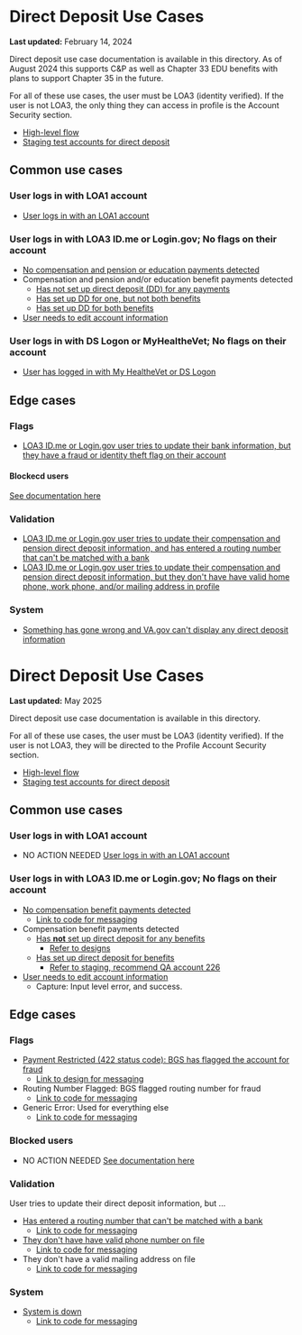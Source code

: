 # Direct Deposit Use Cases

**Last updated:** February 14, 2024

Direct deposit use case documentation is available in this directory. As of August 2024 this supports C&P as well as Chapter 33 EDU benefits with plans to support Chapter 35 in the future.

For all of these use cases, the user must be LOA3 (identity verified). If the user is not LOA3, the only thing they can access in profile is the Account Security section.

- [High-level flow](https://www.figma.com/file/CUR39JNnF2CS8SidGiWmYG/Profile-Direct-Deposit?type=design&node-id=0%3A306&mode=design&t=JeBw2hRh9J5QSuL7-1)
- [Staging test accounts for direct deposit](https://github.com/department-of-veterans-affairs/va.gov-team-sensitive/blob/master/Administrative/vagov-users/staging-test-accounts-direct-deposit.md)

## Common use cases
### User logs in with LOA1 account
- [User logs in with an LOA1 account](https://github.com/department-of-veterans-affairs/va.gov-team/blob/master/products/identity-personalization/profile/use-cases/loa1-user.md)

### User logs in with LOA3 ID.me or Login.gov; No flags on their account
- [No compensation and pension or education payments detected](https://github.com/department-of-veterans-affairs/va.gov-team/blob/master/products/identity-personalization/direct-deposit/use-cases/payments-not-detected.md)
- Compensation and pension and/or education benefit payments detected
  - [Has not set up direct deposit (DD) for any payments](https://github.com/department-of-veterans-affairs/va.gov-team/blob/master/products/identity-personalization/direct-deposit/use-cases/payments-detected-dd-not-setup.md)
  - [Has set up DD for one, but not both benefits](https://github.com/department-of-veterans-affairs/va.gov-team/blob/master/products/identity-personalization/direct-deposit/use-cases/payments-detected-partial-setup.md)
  - [Has set up DD for both benefits](https://github.com/department-of-veterans-affairs/va.gov-team/blob/master/products/identity-personalization/direct-deposit/use-cases/payments-detected-complete-setup.md)
- [User needs to edit account information](https://github.com/department-of-veterans-affairs/va.gov-team/blob/master/products/identity-personalization/direct-deposit/use-cases/editing-account-info.md)

### User logs in with DS Logon or MyHealtheVet; No flags on their account
- [User has logged in with My HealtheVet or DS Logon](https://github.com/department-of-veterans-affairs/va.gov-team/blob/master/products/identity-personalization/direct-deposit/use-cases/gate-mhv-dslogon.md)

## Edge cases

### Flags 
- [LOA3 ID.me or Login.gov user tries to update their bank information, but they have a fraud or identity theft flag on their account](https://github.com/department-of-veterans-affairs/va.gov-team/blob/master/products/identity-personalization/direct-deposit/use-cases/flag-fraud.md)
#### Blockecd users 
[See documentation here](https://github.com/department-of-veterans-affairs/va.gov-team/blob/master/products/identity-personalization/profile/use-cases/blocked-account.md)

### Validation
- [LOA3 ID.me or Login.gov user tries to update their compensation and pension direct deposit information, and has entered a routing number that can't be matched with a bank](https://github.com/department-of-veterans-affairs/va.gov-team/blob/master/products/identity-personalization/direct-deposit/use-cases/editing-account-info.md#save-error-routing-number-entered-is-invalid-and-cant-be-matched-to-a-bank)
- [LOA3 ID.me or Login.gov user tries to update their compensation and pension direct deposit information, but they don't have
 have valid home phone, work phone, and/or mailing address in profile](https://github.com/department-of-veterans-affairs/va.gov-team/blob/master/products/identity-personalization/direct-deposit/use-cases/validation-address-phone.md)


### System
- [Something has gone wrong and VA.gov can't display any direct deposit information](https://github.com/department-of-veterans-affairs/va.gov-team/blob/master/products/identity-personalization/direct-deposit/use-cases/system-cant-display-dd.md)


# Direct Deposit Use Cases

**Last updated:** May 2025

Direct deposit use case documentation is available in this directory.

For all of these use cases, the user must be LOA3 (identity verified). If the user is not LOA3, they will be directed to the Profile Account Security section.

- [High-level flow](https://www.figma.com/design/CUR39JNnF2CS8SidGiWmYG/Profile---Direct-Deposit?node-id=0-1&t=GfWosOK54j3EaFyY-1)
- [Staging test accounts for direct deposit](https://github.com/department-of-veterans-affairs/va.gov-team-sensitive/blob/master/Administrative/vagov-users/staging-test-accounts-direct-deposit.md)

## Common use cases
### User logs in with LOA1 account
- NO ACTION NEEDED [User logs in with an LOA1 account](https://github.com/department-of-veterans-affairs/va.gov-team/blob/master/products/identity-personalization/profile/use-cases/loa1-user.md)

### User logs in with LOA3 ID.me or Login.gov; No flags on their account
- [No compensation benefit payments detected](https://github.com/department-of-veterans-affairs/va.gov-team/blob/master/products/identity-personalization/direct-deposit/use-cases/payments-not-detected.md)
  - [Link to code for messaging](https://github.com/department-of-veterans-affairs/vets-website/blob/cc4af4e2e0fed33ea05835acd63566fd02970abd/src/applications/personalization/profile/components/direct-deposit/alerts/Ineligible.jsx)
- Compensation benefit payments detected
  - [Has **not** set up direct deposit for any benefits](https://github.com/department-of-veterans-affairs/va.gov-team/blob/master/products/identity-personalization/direct-deposit/use-cases/payments-detected-dd-not-setup.md)
     - [Refer to designs](https://www.figma.com/design/CUR39JNnF2CS8SidGiWmYG/Profile---Direct-Deposit?node-id=0-306&t=j194bBgehrlP0O0j-1)
  - [Has set up direct deposit for benefits](https://github.com/department-of-veterans-affairs/va.gov-team/blob/master/products/identity-personalization/direct-deposit/use-cases/payments-detected-complete-setup.md)
     - [Refer to staging, recommend QA account 226](https://github.com/department-of-veterans-affairs/va.gov-team-sensitive/blob/master/Administrative/vagov-users/mvi-staging-users.csv)
- [User needs to edit account information](https://github.com/department-of-veterans-affairs/va.gov-team/blob/master/products/identity-personalization/direct-deposit/use-cases/editing-account-info.md)
  - Capture: Input level error, and success.

## Edge cases

### Flags 
- [Payment Restricted (422 status code): BGS has flagged the account for fraud](https://github.com/department-of-veterans-affairs/va.gov-team/blob/master/products/identity-personalization/direct-deposit/use-cases/flag-fraud.md)
  - [Link to design for messaging](https://www.figma.com/design/CUR39JNnF2CS8SidGiWmYG/Profile---Direct-Deposit?node-id=1855-3868&t=j194bBgehrlP0O0j-1)
- Routing Number Flagged: BGS flagged routing number for fraud
  - [Link to code for messaging](https://github.com/department-of-veterans-affairs/vets-website/blame/8bb9e606cbe6ac0d17598e748a550218b5bf3f2f/src/applications/personalization/profile/components/direct-deposit/alerts/UpdateErrorAlert.jsx#L37C14-L37C14)
- Generic Error: Used for everything else
  - [Link to code for messaging](https://github.com/department-of-veterans-affairs/vets-website/blame/8bb9e606cbe6ac0d17598e748a550218b5bf3f2f/src/applications/personalization/profile/components/direct-deposit/alerts/UpdateErrorAlert.jsx#L81)

### Blocked users 
- NO ACTION NEEDED [See documentation here](https://github.com/department-of-veterans-affairs/va.gov-team/blob/master/products/identity-personalization/profile/use-cases/blocked-account.md)

### Validation
User tries to update their direct deposit information, but ...
- [Has entered a routing number that can't be matched with a bank](https://github.com/department-of-veterans-affairs/va.gov-team/blob/master/products/identity-personalization/direct-deposit/use-cases/editing-account-info.md#save-error-routing-number-entered-is-invalid-and-cant-be-matched-to-a-bank)
  - [Link to code for messaging](https://github.com/department-of-veterans-affairs/vets-website/blame/8bb9e606cbe6ac0d17598e748a550218b5bf3f2f/src/applications/personalization/profile/components/direct-deposit/alerts/UpdateErrorAlert.jsx#L65)
- [They don't have have valid phone number on file](https://github.com/department-of-veterans-affairs/va.gov-team/blob/master/products/identity-personalization/direct-deposit/use-cases/validation-address-phone.md)
  - [Link to code for messaging](https://github.com/department-of-veterans-affairs/vets-website/blame/8bb9e606cbe6ac0d17598e748a550218b5bf3f2f/src/applications/personalization/profile/components/direct-deposit/alerts/UpdateErrorAlert.jsx#L106)
- They don't have a valid mailing address on file
  - [Link to code for messaging](https://github.com/department-of-veterans-affairs/vets-website/blame/8bb9e606cbe6ac0d17598e748a550218b5bf3f2f/src/applications/personalization/profile/components/direct-deposit/alerts/UpdateErrorAlert.jsx#L93) 

### System
- [System is down](https://github.com/department-of-veterans-affairs/va.gov-team/blob/master/products/identity-personalization/direct-deposit/use-cases/system-cant-display-dd.md)
  - [Link to code for messaging](https://github.com/department-of-veterans-affairs/vets-website/blob/cc4af4e2e0fed33ea05835acd63566fd02970abd/src/applications/personalization/profile/components/direct-deposit/alerts/TemporaryOutage.jsx#L32)
